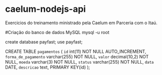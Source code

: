 # caelum-nodejs-api
Exercicios do treinamento ministrado pela Caelum em Parceria com o Itaú.


#Criação do banco de dados MySQL
mysql -u root

create database payfast;
use payfast;



CREATE TABLE `pagamentos` (
  `id` int(11) NOT NULL AUTO_INCREMENT,
  `forma_de_pagamento` varchar(255) NOT NULL,
  `valor` decimal(10,2) NOT NULL,
  `moeda` varchar(3) NOT NULL,
  `status` varchar(255) NOT NULL,
  `data` DATE,
  `descricao` text,
  PRIMARY KEY(id)
  );
